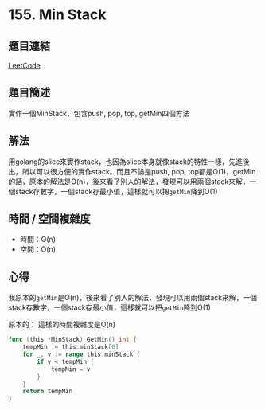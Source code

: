 # 155. Min Stack

## 題目連結
[LeetCode](https://leetcode.com/problems/min-stack/)

## 題目簡述
實作一個MinStack，包含push, pop, top, getMin四個方法

## 解法
用golang的slice來實作stack，也因為slice本身就像stack的特性一樣，先進後出，所以可以很方便的實作stack。而且不論是push, pop, top都是O(1)，getMin的話，原本的解法是O(n)，後來看了別人的解法，發現可以用兩個stack來解，一個stack存數字，一個stack存最小值，這樣就可以把`getMin`降到O(1)

## 時間 / 空間複雜度
- 時間：O(n) 
- 空間：O(n)

## 心得
我原本的`getMin`是O(n)，後來看了別人的解法，發現可以用兩個stack來解，一個stack存數字，一個stack存最小值，這樣就可以把`getMin`降到O(1)

原本的： 這樣的時間複雜度是O(n)
```go
func (this *MinStack) GetMin() int {
	tempMin := this.minStack[0]
	for _, v := range this.minStack {
		if v < tempMin {
			tempMin = v
		}
	}
	return tempMin
}
```

